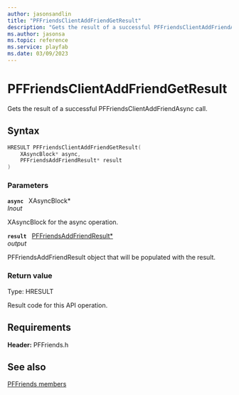 ```yaml
---
author: jasonsandlin
title: "PFFriendsClientAddFriendGetResult"
description: "Gets the result of a successful PFFriendsClientAddFriendAsync call."
ms.author: jasonsa
ms.topic: reference
ms.service: playfab
ms.date: 03/09/2023
---
```


# PFFriendsClientAddFriendGetResult  

Gets the result of a successful PFFriendsClientAddFriendAsync call.  

## Syntax  
  
```cpp
HRESULT PFFriendsClientAddFriendGetResult(  
    XAsyncBlock* async,  
    PFFriendsAddFriendResult* result  
)  
```  
  
### Parameters  
  
**`async`** &nbsp; XAsyncBlock*  
*_Inout_*  
  
XAsyncBlock for the async operation.  
  
**`result`** &nbsp; [PFFriendsAddFriendResult*](../../pffriendstypes/structs/pffriendsaddfriendresult.md)  
*output*  
  
PFFriendsAddFriendResult object that will be populated with the result.  
  
  
### Return value
Type: HRESULT
  
Result code for this API operation.
  
  
## Requirements  
  
**Header:** PFFriends.h
  
## See also  
[PFFriends members](../pffriends_members.md)  

  
  

